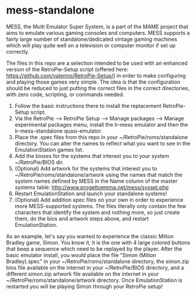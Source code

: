 # mess-standalone
MESS, the Multi Emulator Super System, is a part of the MAME project that aims to emulate various gaming consoles and computers. MESS supports a fairly large number of standalone/dedicated vintage gaming machines which will play quite well on a television or computer monitor if set up correctly.

The files in this repo are a selection intended to be used with an enhanced version of the RetroPie-Setup script (offered here: https://github.com/valerino/RetroPie-Setup/) in order to make configuring and playing those games very simple. The idea is that the configuration should be reduced to just putting the correct files in the correct directories, with zero code, scripting, or commands needed.

1. Follow the basic instructions there to install the replacement RetroPie-Setup script.
2. Via the RetroPie --> RetroPie Setup --> Manage packages --> Manage experimental packages menu, install the lr-mess emulator and then the lr-mess-standalone quasi-emulator.
3. Place the .spec files from this repo in your ~/RetroPie/roms/standalone directory. You can alter the names to reflect what you want to see in the EmulationStation games list.
4. Add the bioses for the systems that interest you to your system ~/RetroPie/BIOS dir.
5. (Optional) Add artwork for the systems that interest you to ~/RetroPie/roms/standalone/artwork using the names that match the system names defined by MESS in the Name column of the master systems table: http://www.progettoemma.net/mess/sysset.php
6. Restart EmulationStation and launch your standalone systems!
7. (Optional) Add addition spec files on your own in order to experience more MESS-supported systems. The files literally only contain the few characters that identify the system and nothing more, so just create them, do the bios and artwork steps above, and restart EmulationStation.

As an example, let's say you wanted to experience the classic Milton Bradley game, Simon. You know it, it is the one with 4 large colored buttons that beep a sequence which need to be replayed by the player. After the basic emulator install, you would place the file "Simon (Milton Bradley).spec" in your ~/RetroPie/roms/standalone directory, the simon.zip bios file available on the internet in your ~/RetroPie/BIOS directory, and a different simon.zip artwork file available on the internet in your ~/RetroPie/roms/standalone/artwork directory. Once EmulationStation is restarted you will be playing Simon through your RetroPie setup!
